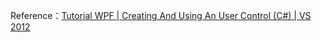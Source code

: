 Reference：[Tutorial WPF | Creating And Using An User Control (C#) | VS 2012](https://www.youtube.com/watch?v=s49G6ph4XXA)
